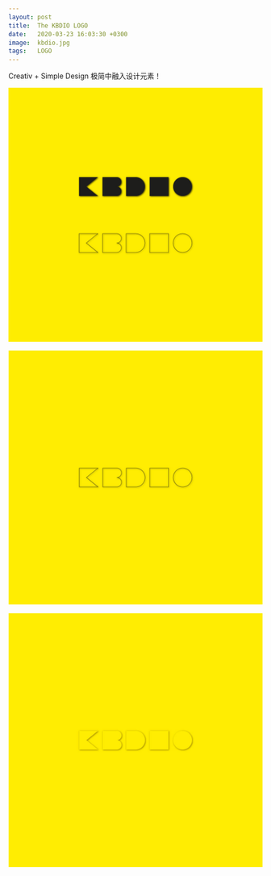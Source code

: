 ```yaml
---
layout: post
title:  The KBDIO LOGO
date:   2020-03-23 16:03:30 +0300
image:  kbdio.jpg
tags:   LOGO
---
```

Creativ + Simple Design
极简中融入设计元素！

![](/img/kb1.jpg)

![](/img/kbdiologo_outline.jpg)

![](/img/kbdio_2.jpg)
